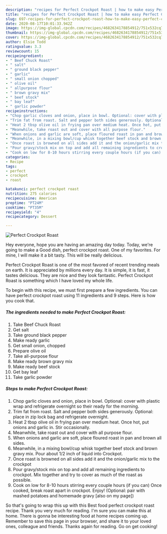 ```yaml
---
description: "recipes for Perfect Crockpot Roast | how to make easy Perfect Crockpot Roast"
title: "recipes for Perfect Crockpot Roast | how to make easy Perfect Crockpot Roast"
slug: 697-recipes-for-perfect-crockpot-roast-how-to-make-easy-perfect-crockpot-roast
date: 2020-08-17T10:01:33.942Z
image: https://img-global.cpcdn.com/recipes/4682634178854912/751x532cq70/perfect-crockpot-roast-recipe-main-photo.jpg
thumbnail: https://img-global.cpcdn.com/recipes/4682634178854912/751x532cq70/perfect-crockpot-roast-recipe-main-photo.jpg
cover: https://img-global.cpcdn.com/recipes/4682634178854912/751x532cq70/perfect-crockpot-roast-recipe-main-photo.jpg
author: Elsie Todd
ratingvalue: 3.3
reviewcount: 15
recipeingredient:
- " Beef Chuck Roast"
- " salt"
- " ground black pepper"
- " garlic"
- " small onion chopped"
- " olive oil"
- " allpurpose flour"
- " brown gravy mix"
- " beef stock"
- " bay leaf"
- " garlic powder"
recipeinstructions:
- "Chop garlic cloves and onion, place in bowl. Optional: cover with plastic wrap and refrigerate overnight so their ready for the morning."
- "Trim fat from roast. Salt and pepper both sides generously. Optional: place in zip lock bag and refrigerate overnight."
- "Heat 2 tbsp olive oil in frying pan over medium heat. Once hot, put onions and garlic in. Stir occasionally."
- "Meanwhile, take roast out and cover with all purpose flour."
- "When onions and garlic are soft, place floured roast in pan and brown all sides."
- "Meanwhile, in a mixing bowl/cup whisk together beef stock and brown gravy mix. Pour about 1/2 inch of liquid into Crockpot."
- "Once roast is browned on all sides add it and the onion/garlic mix to the crockpot"
- "Pour gravy/stock mix on top and add all remaining ingredients to crockpot. Mix together and try to cover as much of the roast as possible."
- "Cook on low for 8-10 hours stirring every couple hours (if you can) Once cooked, break roast apart in crockpot. Enjoy! (Optional: pair with mashed potatoes and homemade gravy [also on my page])"
categories:
- Recipe
tags:
- perfect
- crockpot
- roast

katakunci: perfect crockpot roast 
nutrition: 275 calories
recipecuisine: American
preptime: "PT24M"
cooktime: "PT35M"
recipeyield: "4"
recipecategory: Dessert

---
```



![Perfect Crockpot Roast](https://img-global.cpcdn.com/recipes/4682634178854912/751x532cq70/perfect-crockpot-roast-recipe-main-photo.jpg)

Hey everyone, hope you are having an amazing day today. Today, we're going to make a Good dish, perfect crockpot roast. One of my favorites. For mine, I will make it a bit tasty. This will be really delicious.



Perfect Crockpot Roast is one of the most favored of recent trending meals on earth. It is appreciated by millions every day. It is simple, it is fast, it tastes delicious. They are nice and they look fantastic. Perfect Crockpot Roast is something which I have loved my whole life.


To begin with this recipe, we must first prepare a few ingredients. You can have perfect crockpot roast using 11 ingredients and 9 steps. Here is how you cook that.

<!--inarticleads1-->

##### The ingredients needed to make Perfect Crockpot Roast:

1. Take  Beef Chuck Roast
1. Get  salt
1. Take  ground black pepper
1. Make ready  garlic
1. Get  small onion, chopped
1. Prepare  olive oil
1. Take  all-purpose flour
1. Make ready  brown gravy mix
1. Make ready  beef stock
1. Get  bay leaf
1. Take  garlic powder




<!--inarticleads2-->

##### Steps to make Perfect Crockpot Roast:

1. Chop garlic cloves and onion, place in bowl. Optional: cover with plastic wrap and refrigerate overnight so their ready for the morning.
1. Trim fat from roast. Salt and pepper both sides generously. Optional: place in zip lock bag and refrigerate overnight.
1. Heat 2 tbsp olive oil in frying pan over medium heat. Once hot, put onions and garlic in. Stir occasionally.
1. Meanwhile, take roast out and cover with all purpose flour.
1. When onions and garlic are soft, place floured roast in pan and brown all sides.
1. Meanwhile, in a mixing bowl/cup whisk together beef stock and brown gravy mix. Pour about 1/2 inch of liquid into Crockpot.
1. Once roast is browned on all sides add it and the onion/garlic mix to the crockpot
1. Pour gravy/stock mix on top and add all remaining ingredients to crockpot. Mix together and try to cover as much of the roast as possible.
1. Cook on low for 8-10 hours stirring every couple hours (if you can) Once cooked, break roast apart in crockpot. Enjoy! (Optional: pair with mashed potatoes and homemade gravy [also on my page])




So that's going to wrap this up with this Best food perfect crockpot roast recipe. Thank you very much for reading. I'm sure you can make this at home. There is gonna be interesting food at home recipes coming up. Remember to save this page in your browser, and share it to your loved ones, colleague and friends. Thanks again for reading. Go on get cooking!

